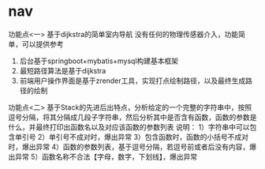 # nav
功能点<一>
基于dijkstra的简单室内导航
没有任何的物理传感器介入，功能简单，可以提供参考
1. 后台基于springboot+mybatis+mysql构建基本框架
2. 最短路径算法是基于dijkstra
3. 前端用户操作界面是基于zrender工具，实现打点绘制路径，以及最终生成路径的绘制

功能点<二>
基于Stack的先进后出特点，分析给定的一个完整的字符串中，按照逗号分隔，将其分隔成几段子字符串，然后分析其中是否含有函数，函数的参数是什么，并最终打印出函数名以及对应该函数的参数列表
说明：
1）字符串中可以包含单引号
2）单引号不成对时，爆出异常
3）包含函数时，函数的小括号不成对时，爆出异常
4）函数的参数列表，基于逗号分隔，若逗号前或者后没有内容，爆出异常
5）函数名称不合法【字母，数字，下划线】，爆出异常
